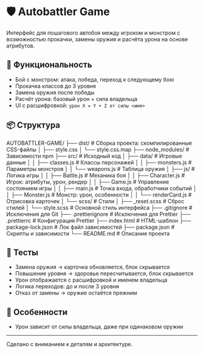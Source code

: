# 🛡️ Autobattler Game

Интерфейс для пошагового автобоя между игроком и монстром с возможностью прокачки, замены оружия и расчёта урона на основе атрибутов.

## 🚀 Функциональность

- Бой с монстром: атака, победа, переход к следующему бою
- Прокачка классов до 3 уровня
- Замена оружия после победы
- Расчёт урона: базовый урон + сила владельца
- UI с расшифровкой: `урон X = Y + Z от силы <имя>`

## 📦 Структура

AUTOBATTLER-GAME/
├── dist/ # Сборка проекта: скомпилированные CSS-файлы
│ ├── style.css
│ └── style.css.map
├── node_modules/ # Зависимости npm
├── src/ # Исходный код
│ ├── data/ # Игровые данные
│ │ ├── classes.js # Классы персонажей
│ │ ├── monsters.js # Параметры монстров
│ │ └── weapons.js # Таблица оружия
│ ├── js/ # Логика игры
│ │ ├── Battle.js # Механика боя
│ │ ├── Character.js # Игрок: атрибуты, урон, рендер
│ │ ├── Game.js # Управление состоянием игры
│ │ ├── main.js # Точка входа, обработчики событий
│ │ ├── Monster.js # Монстр: урон, особенности
│ │ └── renderCard.js # Отрисовка карточек
│ └── scss/ # Стили
│ ├── \_reset.scss # Сброс стилей
│ └── style.scss # Основной стиль интерфейса
├── .gitignore # Исключения для Git
├── .prettierignore # Исключения для Prettier
├── .prettierrc # Конфигурация Prettier
├── index.html # HTML-шаблон
├── package-lock.json # Лок файл зависимостей
├── package.json # Скрипты и зависимости
└── README.md # Описание проекта

## 🧪 Тесты

- Замена оружия → карточка обновляется, блок скрывается
- Повышение уровня → здоровье пересчитывается, блок скрывается
- Урон отображается с расшифровкой и именем владельца
- Логика переходов: до и после 3 уровня
- Отказ от замены → оружие остаётся прежним

## 📌 Особенности

- Урон зависит от силы владельца, даже при одинаковом оружии

---

Сделано с вниманием к деталям и архитектуре.
